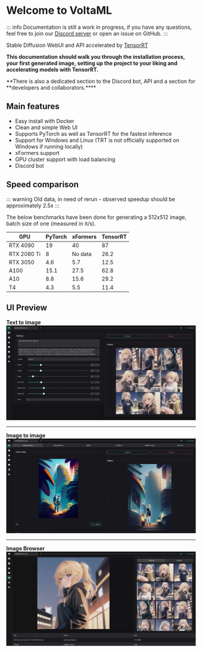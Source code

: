 # Welcome to VoltaML

::: info
Documentation is still a work in progress, if you have any questions, feel free to join our [Discord server](https://discord.gg/pY5SVyHmWm) or open an issue on GitHub.
:::

Stable Diffusion WebUI and API accelerated by <a href="https://developer.nvidia.com/tensorrt">TensorRT</a>

**This documentation should walk you through the installation process, your first generated image, setting up the project to your liking and accelerating models with TensorRT.**

**There is also a dedicated section to the Discord bot, API and a section for **developers and collaborators.\*\*\*\*

## Main features

- Easy install with Docker
- Clean and simple Web UI
- Supports PyTorch as well as TensorRT for the fastest inference
- Support for Windows and Linux (TRT is not officially supported on Windows if running locally)
- xFormers support
- GPU cluster support with load balancing
- Discord bot

## Speed comparison

::: warning
Old data, in need of rerun - observed speedup should be approximately 2.5x
:::

The below benchmarks have been done for generating a 512x512 image, batch size of one (measured in it/s).

| GPU         | PyTorch | xFormers | TensorRT |
| ----------- | ------- | -------- | -------- |
| RTX 4090    | 19      | 40       | 87       |
| RTX 2080 Ti | 8       | No data  | 26.2     |
| RTX 3050    | 4.6     | 5.7      | 12.5     |
| A100        | 15.1    | 27.5     | 62.8     |
| A10         | 8.8     | 15.6     | 29.2     |
| T4          | 4.3     | 5.5      | 11.4     |

## UI Preview

**Text to image**
<img src="static/frontend/frontend-txt2img.webp" alt="screenshot" />

<hr>

**Image to image**
<img src="static/frontend/frontend-img2img.webp" alt="screenshot" />

<hr>

**Image Browser**
<img src="static/frontend/frontend-browser.webp" alt="screenshot" />
